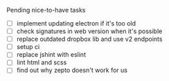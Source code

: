 Pending nice-to-have tasks
- [ ] implement updating electron if it's too old
- [ ] check signatures in web version when it's possible
- [ ] replace outdated dropbox lib and use v2 endpoints
- [ ] setup ci
- [ ] replace jshint with eslint
- [ ] lint html and scss
- [ ] find out why zepto doesn't work for us